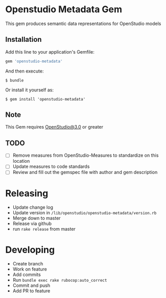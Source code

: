 # Openstudio Metadata Gem

This gem produces semantic data representations for OpenStudio models

## Installation

Add this line to your application's Gemfile:

```ruby
gem 'openstudio-metadata'
```

And then execute:

    $ bundle

Or install it yourself as:

    $ gem install 'openstudio-metadata'

## Note

This Gem requires OpenStudio@3.0 or greater 

## TODO

- [ ] Remove measures from OpenStudio-Measures to standardize on this location
- [ ] Update measures to code standards
- [ ] Review and fill out the gemspec file with author and gem description

# Releasing

* Update change log
* Update version in `/lib/openstudio/openstudio-metadata/version.rb`
* Merge down to master
* Release via github
* run `rake release` from master

# Developing
- Create branch
- Work on feature
- Add commits
- Run `bundle exec rake rubocop:auto_correct`
- Commit and push
- Add PR to feature 